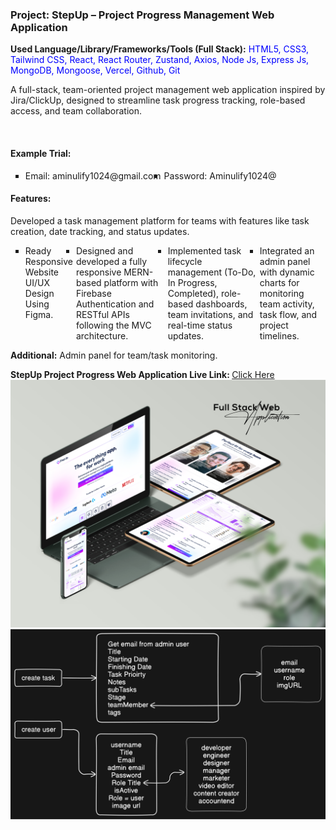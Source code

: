 ﻿<h3>Project: StepUp – Project Progress Management Web Application</h3>
<p><b>Used Language/Library/Frameworks/Tools (Full Stack):</b> <span style="color:blue;">HTML5, CSS3, Tailwind CSS, React, React Router, Zustand, Axios, Node Js, Express Js, MongoDB, Mongoose, Vercel, Github, Git</span></p>
<p>A full-stack, team-oriented project management web application inspired by Jira/ClickUp, designed to streamline task progress tracking, role-based access, and team collaboration.</p> <br>

<h4>Example Trial:</h4>
<ul type="square" style="display:flex; gap:5px; margin-bottom:10px;">
  <li>Email: aminulify1024@gmail.com</li>
  <li>Password: Aminulify1024@</li>
</ul>

<h4>Features:</h4>
<p>Developed a task management platform for teams with features like task creation, date tracking, and status updates.</p>
<ul type="square" style="display:flex; gap:5px; margin-bottom:10px;">
  <li>Ready Responsive Website UI/UX Design Using Figma.</li>
  <li>Designed and developed a fully responsive MERN-based platform with Firebase Authentication and RESTful APIs following the MVC architecture.</li>
  <li>Implemented task lifecycle management (To-Do, In Progress, Completed), role-based dashboards, team invitations, and real-time status updates.</li>
  <li>Integrated an admin panel with dynamic charts for monitoring team activity, task flow, and project timelines.</li>
  
</ul>
<p><b>Additional:</b> Admin panel for team/task monitoring.</p>

<b>StepUp Project Progress Web Application Live Link: </b><a href="https://stepup-3fe41.web.app/">Click Here</a> 
<br/>
<img src="cover-img.jpg"/>
<img src="backend preview using eraser.svg"/>






